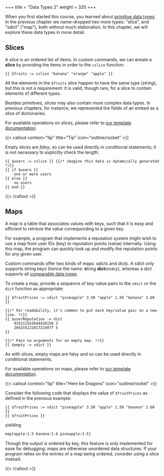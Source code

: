 +++
title = "Data Types 2"
weight = 320
+++

When you first started this course, you learned about [primitive data types](/learn/beginner/datatypes-1). In the
previous chapter we name-dropped two more types: "slice", and "sdict" ("map"), both without much elaboration.
In this chapter, we will explore these data types in more detail.

## Slices

A slice is an ordered list of items. In custom commands, we can **c**reate a **slice** by providing the items in order
to the `cslice` function:

```yag
{{ $fruits := cslice "banana" "orange" "apple" }}
```

All the elements in the `$fruits` slice happen to have the same type (_string_), but this is not a requirement: it is
valid, though rare, for a slice to contain elements of different types.

Besides primitives, slices may also contain more complex data types. In previous chapters, for instance, we represented
the fields of an embed as a slice of dictionaries.

For available operations on slices, please refer to [our template documentation][docs-slices].

[docs-slices]: /docs/reference/templates/syntax-and-data/#templatesslice

{{< callout context="tip" title="Tip" icon="outline/rocket" >}}

Empty slices are _falsy_, so can be used directly in conditional statements; it is not necessary to explicitly check the
length:

```yag
{{ $users := cslice }} {{/* imagine this data is dynamically generated */}}
{{ if $users }}
    one or more users
{{ else }}
    no users
{{ end }}
```

{{< /callout >}}

## Maps

A map is a table that associates values with keys, such that it is easy and efficient to retrieve the value
corresponding to a given key.

For example, a program that implements a reputation system might wish to use a map from user IDs (key) to reputation
points (value) internally. Using this map, the program can quickly look up and modify the reputation points for any
given user.

Custom commands offer two kinds of maps: sdicts and dicts. A sdict only supports string keys (hence the name: **s**tring
**dict**ionary), whereas a dict supports all [comparable data types][key-types].

[key-types]: https://go.dev/blog/maps#key-types

To create a map, provide a sequence of key-value pairs to the `sdict` or the `dict` function as appropriate:

```yag
{{ $fruitPrices := sdict "pineapple" 3.50 "apple" 1.50 "banana" 2.60 }}

{{/* For readability, it's common to put each key/value pair on a new line. */}}
{{ $userReputation := dict
    935212563644420158 3
    204255221017214977 5
}}

{{/* Pass no arguments for an empty map. */}}
{{ $empty := sdict }}
```

As with slices, empty maps are falsy and so can be used directly in conditional statements.

For available operations on maps, please refer to [our template documentation][docs-maps].

[docs-maps]: /docs/reference/templates/syntax-and-data/#templates-sdict

{{< callout context="tip" title="Here be Dragons" icon="outline/rocket" >}}

Consider the following code that displays the value of `$fruitPrices` as defined in the previous example:

```yag
{{ $fruitPrices := sdict "pineapple" 3.50 "apple" 1.50 "banana" 2.60 }}
{{ $fruitPrices }}
```

yielding

```txt
map[apple:1.5 banana:2.6 pineapple:3.5]
```

Though the output is ordered by key, this feature is only implemented for ease for debugging: maps are otherwise
unordered data structures. If your program relies on the entries of a map being ordered, consider using a slice instead.

{{< /callout >}}
